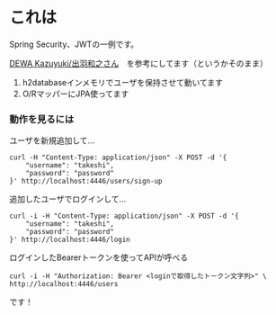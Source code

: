 # これは
Spring Security、JWTの一例です。

[DEWA Kazuyuki/出羽和之さん](https://github.com/yukihane/hello-java/tree/main/spring/springboot-auth-example-202006 "すごくわかりやすい神！")　を参考にしてます（というかそのまま）

1. h2databaseインメモリでユーザを保持させて動いてます
1. O/RマッパーにJPA使ってます

### 動作を見るには
ユーザを新規追加して…
```
curl -H "Content-Type: application/json" -X POST -d '{
    "username": "takeshi",
    "password": "password"
}' http://localhost:4446/users/sign-up
```
追加したユーザでログインして…
```
curl -i -H "Content-Type: application/json" -X POST -d '{
    "username": "takeshi",
    "password": "password"
}' http://localhost:4446/login
```
ログインしたBearerトークンを使ってAPIが呼べる
```
curl -i -H "Authorization: Bearer <loginで取得したトークン文字列>" \
http://localhost:4446/users
```

です！
